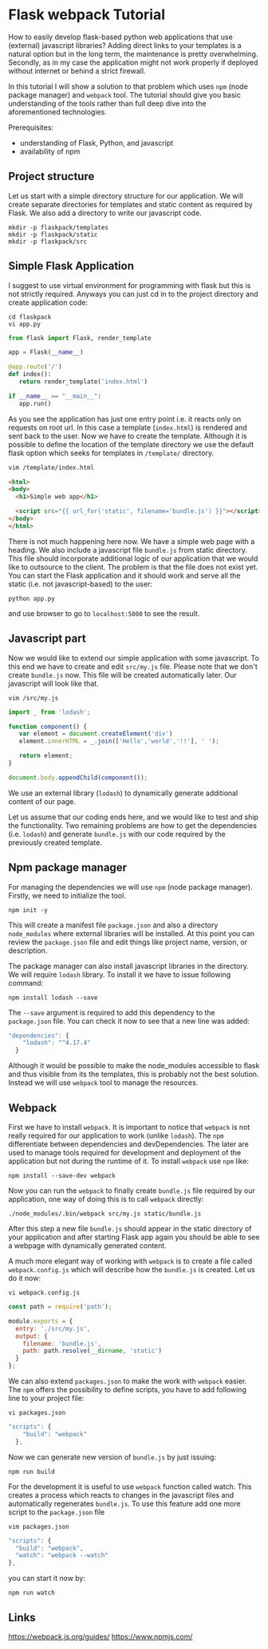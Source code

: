 # Flask webpack Tutorial

How to easily develop flask-based python web applications that use (external) javascript
libraries? Adding direct links to your templates is a natural option but in the
long term, the maintenance is pretty overwhelming. Secondly, as in my case the
application might not work properly if deployed without internet or behind
a strict firewall.

In this tutorial I will show a solution to that problem which uses `npm` (node package
manager) and `webpack` tool. The tutorial should give you basic understanding of the
tools rather than full deep dive into the aforementioned technologies.

Prerequisites:
* understanding of Flask, Python, and javascript
* availability of npm

## Project structure
Let us start with a simple directory structure for our application. We will create
separate directories for templates and static content as required by Flask. We also
add a directory to write our javascript code.
```
mkdir -p flaskpack/templates
mkdir -p flaskpack/static
mkdir -p flaskpack/src
```

## Simple Flask Application
I suggest to use virtual environment for programming with flask but this is not
strictly required. Anyways you can just cd in to the project directory and create
application code:
```
cd flaskpack
vi app.py
```

```python
from flask import Flask, render_template

app = Flask(__name__)

@app.route('/')
def index():
   return render_template('index.html')

if __name__ == "__main__":
   app.run()
```

As you see the application has just one entry point i.e. it reacts only on requests
on root url. In this case a template (`index.html`) is rendered and sent back to the user.
Now we have to create the template. Although it is possible to define the location of
the template directory we use the default flask option which seeks for templates in
`/template/` directory.

```bash
vim /template/index.html
```

```html
<html>
<body>
  <h1>Simple web app</h1>

  <script src="{{ url_for('static', filename='bundle.js') }}"></script>
</body>
</html>
```

There is not much happening here now. We have a simple web page with a heading.
We also include a javascript file `bundle.js` from static directory. This file should
incorporate additional logic of our application that we would like to outsource
to the client. The problem is that the file does not exist yet. You can start the
Flask application and it should work and serve all the static (i.e. not javascript-based)
to the user:
```
python app.py
```

and use browser to go to `localhost:5000` to see the result.

## Javascript part
Now we would like to extend our simple application with some javascript. To this
end we have to create and edit `src/my.js` file. Please note that we don't create
`bundle.js` now. This file will be created automatically later. Our javascript
will look like that.

```
vim /src/my.js
```

```javascript
import _ from 'lodash';

function component() {
   var element = document.createElement('div')
   element.innerHTML = _.join(['Hello','world','!!'], ' ');

   return element;
}

document.body.appendChild(component());
```

We use an external library (`lodash`) to dynamically generate additional content
of our page.

Let us assume that our coding ends here, and we would like to test and ship the
functionality. Two remaining problems are how to get the dependencies (i.e. `lodash`)
and generate `bundle.js` with our code required by the previously created template.

## Npm package manager

For managing the dependencies we will use `npm` (node package manager). Firstly, we
need to initialize the tool.

```shell
npm init -y
```

This will create a manifest file `package.json` and also a directory `node_modules`
where external libraries will be installed. At this point you can review the
`package.json` file and edit things like project name, version, or description.

The package manager can also install javascript libraries in the directory. We
will require `lodash` library. To install it we have to issue following command:

```shell
npm install lodash --save
```

The `--save` argument is required to add this dependency to the `package.json` file.
You can check it now to see that a new line was added:

```javascript
"dependencies": {
    "lodash": "^4.17.4"
  }
```

Although it would be possible to make the node_modules accessible to flask and thus
visible from its the templates, this is probably not the best solution. Instead
we will use `webpack` tool to manage the resources.

## Webpack

First we have to install `webpack`. It is important to notice that `webpack` is not
really required for our application to work (unlike `lodash`). The `npm` differentiate
between dependencies and devDependencies. The later are used to manage tools
required for development and deployment of the application but not during the
runtime of it. To install `webpack` use `npm` like:

```shell
npm install --save-dev webpack
```

Now you can run the `webpack` to finally create `bundle.js` file required by our
application, one way of doing this is to call `webpack` directly:

```shell
./node_modules/.bin/webpack src/my.js static/bundle.js
```

After this step a new file `bundle.js` should appear in the static directory of
your application and after starting Flask app again you should be able to see a webpage
with dynamically generated content.

A much more elegant way of working with `webpack` is to create a file called `webpack.config.js`
which will describe how the `bundle.js` is created. Let us do it now:

```shell
vi webpack.config.js
```

```javascript
const path = require('path');

module.exports = {
  entry: './src/my.js',
  output: {
    filename: 'bundle.js',
    path: path.resolve(__dirname, 'static')
  }
};
```

We can also extend `packages.json` to make the work with `webpack` easier. The `npm`
offers the possibility to define scripts, you have to add following line to your
project file:
```shell
vi packages.json
```

```javascript
"scripts": {
    "build": "webpack"
  },
```

Now we can generate new version of `bundle.js` by just issuing:

```shell
npm run build
```

For the development it is useful to use `webpack` function called watch. This
creates a process which reacts to changes in the javascript files and automatically
regenerates `bundle.js`. To use this feature add one more script to the `package.json` file
```shell
vim packages.json
```

```javascript
"scripts": {
  "build": "webpack",
  "watch": "webpack --watch"
},
```

you can start it now by:
```shell
npm run watch
```

## Links
<https://webpack.js.org/guides/>
<https://www.npmjs.com/>
